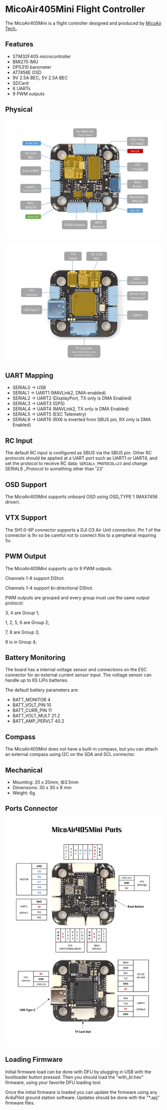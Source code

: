 # MicoAir405Mini Flight Controller

The MicoAir405Mini is a flight controller designed and produced by [MicoAir Tech.](http://micoair.com/).

## Features

 - STM32F405 microcontroller
 - BMI270 IMU
 - DPS310 barometer
 - AT7456E OSD
 - 9V 2.5A BEC; 5V 2.5A BEC
 - SDCard
 - 6 UARTs
 - 9 PWM outputs

## Physical

![MicoAir F405 Mini V2.1 Front View](MicoAir405Mini_FrontView.jpg)

![MicoAir F405 Mini V2.1 Back View](MicoAir405Mini_BackView.jpg)



## UART Mapping

 - SERIAL0 -> USB
 - SERIAL1 -> UART1 (MAVLink2, DMA-enabled)
 - SERIAL2 -> UART2 (DisplayPort, TX only is DMA Enabled)
 - SERIAL3 -> UART3 (GPS)
 - SERIAL4 -> UART4 (MAVLink2, TX only is DMA Enabled)
 - SERIAL5 -> UART5 (ESC Telemetry)
 - SERIAL6 -> UART6 (RX6 is inverted from SBUS pin, RX only is DMA Enabled)

## RC Input

The default RC input is configured as SBUS via the SBUS pin. Other RC  protocols  should be applied at a UART port such as UART1 or UART4, and set the protocol to receive RC data: `SERIALn_PROTOCOL=23` and change SERIAL6 _Protocol to something other than '23'

## OSD Support

The MicoAir405Mini supports onboard OSD using OSD_TYPE 1 (MAX7456 driver).

## VTX Support

The SH1.0-6P connector supports a DJI O3 Air Unit connection. Pin 1 of the connector is 9v so be careful not to connect this to a peripheral requiring 5v.

## PWM Output

The MicoAir405Mini supports up to 9 PWM outputs.

Channels 1-8 support DShot.

Channels 1-4 support bi-directional DShot.

PWM outputs are grouped and every group must use the same output protocol:

3, 4 are Group 1;

1, 2, 5, 6 are Group 2;

7, 8 are Group 3;

9 is in Group 4;

## Battery Monitoring

The board has a internal voltage sensor and connections on the ESC connector for an external current sensor input.
The voltage sensor can handle up to 6S LiPo batteries.

The default battery parameters are:

 - BATT_MONITOR 4
 - BATT_VOLT_PIN 10
 - BATT_CURR_PIN 11
 - BATT_VOLT_MULT 21.2
 - BATT_AMP_PERVLT 40.2

## Compass

The MicoAir405Mini does not have a built-in compass, but you can attach an external compass using I2C on the SDA and SCL connector.

## Mechanical

 - Mounting: 20 x 20mm, Φ3.5mm
 - Dimensions: 30 x 30 x 8 mm
 - Weight: 6g

## Ports Connector

![MicoAir F405 Mini V2.1 Ports Connection](MicoAir405Mini_PortsConnection.jpg)

## Loading Firmware

Initial firmware load can be done with DFU by plugging in USB with the bootloader button pressed. Then you should load the "with_bl.hex" firmware, using your favorite DFU loading tool.

Once the initial firmware is loaded you can update the firmware using any ArduPilot ground station software. Updates should be done with the "*.apj" firmware files.
